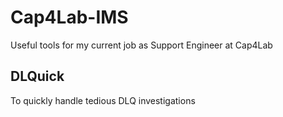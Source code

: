 # Cap4Lab-IMS
Useful tools for my current job as Support Engineer at Cap4Lab

## DLQuick
To quickly handle tedious DLQ investigations
